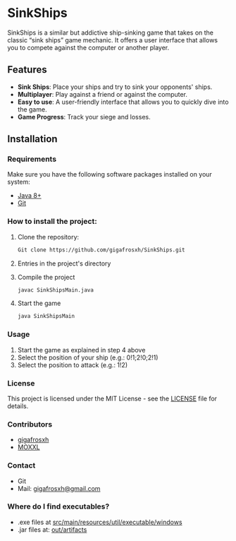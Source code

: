 # SinkShips

SinkShips is a similar but addictive ship-sinking game that takes on the classic “sink ships” game mechanic. It offers a user interface that allows you to compete against the computer or another player.

## Features

- **Sink Ships**: Place your ships and try to sink your opponents' ships.
- **Multiplayer**: Play against a friend or against the computer.
- **Easy to use**: A user-friendly interface that allows you to quickly dive into the game.
- **Game Progress**: Track your siege and losses.

## Installation

### Requirements
Make sure you have the following software packages installed on your system:

- [Java 8+](https://www.java.com/en/download/)
- [Git](https://git-scm.com/)

### How to install the project:

1. Clone the repository:

   ```bash
   Git clone https://github.com/gigafrosxh/SinkShips.git
   ```
2. Entries in the project's directory
3. Compile the project
   ```bash
   javac SinkShipsMain.java
   ```
4. Start the game
   ```bash
   java SinkShipsMain
   ```

### Usage

1. Start the game as explained in step 4 above
2. Select the position of your ship (e.g.: 0!1;2!0;2!1)
3. Select the position to attack (e.g.: 1!2)

### License

This project is licensed under the MIT License - see the [LICENSE](LICENSE) file for details.

### Contributors
- [gigafrosxh](https://github.com/gigafrosxh)
- [MOXXL](https://github.com/besentreiber)

### Contact
- Git
- Mail: [gigafrosxh@gmail.com](gigafrosxh@gmail.com)

### Where do I find executables?
- .exe files at [src/main/resources/util/executable/windows](src/main/resources/util/executable/windows)
- .jar files at: [out/artifacts](out/artifacts)